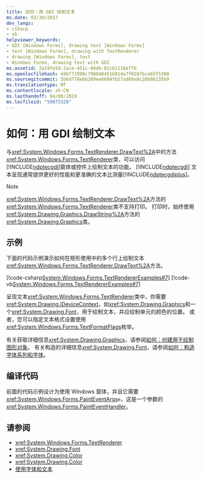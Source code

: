 ```yaml
---
title: 如何：用 GDI 绘制文本
ms.date: 03/30/2017
dev_langs:
- csharp
- vb
helpviewer_keywords:
- GDI [Windows Forms], drawing text [Windows Forms]
- text [Windows Forms], drawing with TextRenderer
- drawing [Windows Forms], text
- Windows Forms, drawing text with GDI
ms.assetid: 2a19fe5d-2ace-451c-94db-01cb1118ef7b
ms.openlocfilehash: d4bf72998c798040451b814a7f0287bca65f5300
ms.sourcegitcommit: 5b6d778ebb269ee6684fb57ad69a8c28b06235b9
ms.translationtype: MT
ms.contentlocale: zh-CN
ms.lasthandoff: 04/08/2019
ms.locfileid: "59073320"
---
```

# <a name="how-to-draw-text-with-gdi"></a>如何：用 GDI 绘制文本
与<xref:System.Windows.Forms.TextRenderer.DrawText%2A>中的方法<xref:System.Windows.Forms.TextRenderer>类，可以访问[!INCLUDE[ndptecgdi](../../../../includes/ndptecgdi-md.md)]窗体或控件上绘制文本的功能。 [!INCLUDE[ndptecgdi](../../../../includes/ndptecgdi-md.md)] 文本呈现通常提供更好的性能和更准确的文本比测量[!INCLUDE[ndptecgdiplus](../../../../includes/ndptecgdiplus-md.md)]。  
  
> [!NOTE]
>  <xref:System.Windows.Forms.TextRenderer.DrawText%2A>方法的<xref:System.Windows.Forms.TextRenderer>类不支持打印。 打印时，始终使用<xref:System.Drawing.Graphics.DrawString%2A>方法的<xref:System.Drawing.Graphics>类。  
  
## <a name="example"></a>示例  
 下面的代码示例演示如何在矩形使用中的多个行上绘制文本<xref:System.Windows.Forms.TextRenderer.DrawText%2A>方法。  
  
 [!code-csharp[System.Windows.Forms.TextRendererExamples#7](~/samples/snippets/csharp/VS_Snippets_Winforms/System.Windows.Forms.TextRendererExamples/CS/Form1.cs#7)]
 [!code-vb[System.Windows.Forms.TextRendererExamples#7](~/samples/snippets/visualbasic/VS_Snippets_Winforms/System.Windows.Forms.TextRendererExamples/VB/Form1.vb#7)]  
  
 呈现文本<xref:System.Windows.Forms.TextRenderer>类中，你需要<xref:System.Drawing.IDeviceContext>，如<xref:System.Drawing.Graphics>和一个<xref:System.Drawing.Font>，用于绘制文本，并应绘制单元的颜色的位置。 或者，您可以指定文本格式设置使用<xref:System.Windows.Forms.TextFormatFlags>枚举。  
  
 有关获取详细信息<xref:System.Drawing.Graphics>，请参阅[如何：创建用于绘制图形对象](how-to-create-graphics-objects-for-drawing.md)。 有关构造的详细信息<xref:System.Drawing.Font>，请参阅[如何：构造字体系列和字体](how-to-construct-font-families-and-fonts.md)。  
  
## <a name="compiling-the-code"></a>编译代码  
 前面的代码示例设计为使用 Windows 窗体，并且它需要<xref:System.Windows.Forms.PaintEventArgs>`e`，这是一个参数的<xref:System.Windows.Forms.PaintEventHandler>。  
  
## <a name="see-also"></a>请参阅

- <xref:System.Windows.Forms.TextRenderer>
- <xref:System.Drawing.Font>
- <xref:System.Drawing.Color>
- <xref:System.Drawing.Color>
- [使用字体和文本](using-fonts-and-text.md)
